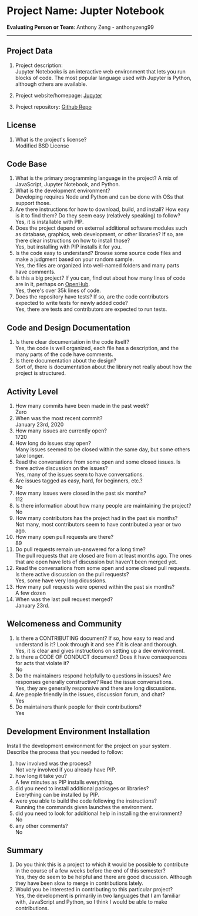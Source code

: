 # Project Name:  Jupter Notebook



**Evaluating Person or Team**: Anthony Zeng - anthonyzeng99
<!-- list your first name and github user-name-->

---

## Project Data

1. Project description: <br>
Jupyter Notebooks is an interactive web environment that lets you run blocks of code. The most popular language
used with Jupyter is Python, although others are available. 

1. Project website/homepage: [Jupyter](jupyter.org)

1. Project repository: [Github Repo](https://github.com/jupyter/notebook)



## License

1. What is the project's license? <br>
Modified BSD License
<!--
In most repositories there will be a file named LICENSE or something similar in
the root level of the repository. This is the one to examine. There may be
different licenses on specific files, but the project will have a main license.
-->



## Code Base


1. What is the primary programming language in the project?
A mix of JavaScript, Jupyter Notebook, and Python.
1. What is the development environment? <br>
Developing requires Node and Python and can be done with OSs that support those.
1. Are there instructions for how to download, build, and install? How easy is it
to find them? Do they seem easy (relatively speaking) to follow? <br>
Yes, it is installable with PIP.
1. Does the project depend on external additional software modules such as
database,  graphics, web development, or other libraries? If so, are there clear instructions on how to install those? <br>
Yes, but installing with PIP installs it for you.
1. Is the code easy to understand? Browse some source code files and make
a judgment based on your random sample. <br>
Yes, the files are organized into well-named folders and many parts have comments.
1. Is this a big project? If you can, find out about how many lines of code
are in it, perhaps on [OpenHub](https://www.openhub.net/). <br>
Yes, there's over 35k lines of code.
1. Does the repository have tests? If so, are the code contributors expected to write tests for newly added code? <br>
Yes, there are tests and contributors are expected to run tests.


## Code and Design Documentation
1. Is there clear documentation in the code itself? <br>
Yes, the code is well organized, each file has a description, and the many parts of the code have comments.
1. Is there documentation about the design?  <br>
Sort of, there is documentation about the library not really about how the project is structured.

## Activity Level


1. How many commits have been made in the past week? <br>
Zero
1. When was the most recent commit? <br>
January 23rd, 2020
1. How many issues are currently open? <br>
1720
1. How long do issues stay open? <br>
Many issues seemed to be closed within the same day, but some others take longer.
1. Read the conversations from some open and some closed issues. Is there active discussion on the issues? <br>
Yes, many of the issues seem to have conversations.
1. Are issues tagged as easy, hard, for beginners, etc.? <br>
No
1. How many issues were closed in the past six months? <br>
112
1. Is there information about how many people are maintaining the project? <br>
No
1. How many contributors has the project had in the past six months? <br>
Not many, most contributors seem to have contributed a year or two ago.
1. How many open pull requests are there? <br>
89
1. Do pull requests remain un-answered for a long time? <br>
The pull requests that are closed are from at least months ago. The ones that are open have lots of discussion but haven't been merged yet.
1. Read the conversations from some open and some closed pull requests.  Is there active discussion on the pull requests? <br>
Yes, some have very long dicussions.
1. How many pull requests were opened within the past six months? <br>
A few dozen
1. When was the last  pull request  merged? <br>
January 23rd.
## Welcomeness and Community

1. Is there a CONTRIBUTING document? If so, how easy to read and understand is it?
Look through it and see if it is clear and thorough. <br>
Yes, it is clear and gives instructions on setting up a dev environment.
1. Is there a CODE OF CONDUCT document? Does it have consequences for acts that
violate it? <br>
No
1. Do the maintainers respond helpfully to questions in issues?
Are responses generally constructive? Read the issue conversations. <br>
Yes, they are generally responsive and there are long discussions.
1. Are people friendly in the issues, discussion forum, and chat? <br>
Yes
1. Do maintainers thank people for their contributions? <br>
Yes

## Development Environment Installation

Install the development environment for the project on your system.
Describe the process that you needed to follow:

1. how involved was the process? <br>
Not very involved if you already have PIP.
1. how long it take you? <br>
A few minutes as PIP installs everything.
1. did you need to install additional packages or libraries? <br>
Everything can be installed by PIP.
1. were you able to build the code following the instructions? <br>
Running the commands given launches the environment.
1. did you need to look for additional help in installing the environment? <br>
No
1. any other comments? <br>
No



## Summary
1. Do you think  this is a project to which it would be possible to contribute
in the course of a few weeks before the end of this semester? <br>
Yes, they do seem to be helpful and there are good discussion. Although they have been slow to merge in contributions lately.
1. Would you be interested in contributing to this particular project? <br>
Yes, the development is primarily in two languages that I am familiar with, JavaScript and Python, so I think I would be able to make contributions.

